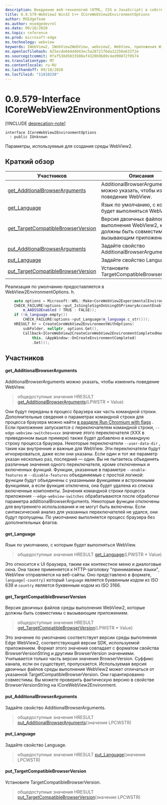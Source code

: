 ```yaml
---
description: Внедрение веб-технологий (HTML, CSS и JavaScript) в собственные приложения с помощью элемента управления Microsoft Edge WebView2
title: 0.9.579-WebView2 Win32 C++ ICoreWebView2EnvironmentOptions
author: MSEdgeTeam
ms.author: msedgedevrel
ms.date: 09/10/2020
ms.topic: reference
ms.prod: microsoft-edge
ms.technology: webview
keywords: IWebView2, IWebView2WebView, webview2, WebView, приложения Win32, Win32, EDGE, ICoreWebView2, ICoreWebView2Controller, управление браузером, EDGE HTML, ICoreWebView2EnvironmentOptions
ms.openlocfilehash: 825ecde664ddd43ec5a28721f6da12250a632f2e
ms.sourcegitcommit: 0faf538d5033508af4320b9b89c4ed99872f0574
ms.translationtype: MT
ms.contentlocale: ru-RU
ms.lasthandoff: 09/10/2020
ms.locfileid: "11010238"
---
```

# 0.9.579-Interface ICoreWebView2EnvironmentOptions 

[!INCLUDE [deprecation-note](../../includes/deprecation-note.md)]

```
interface ICoreWebView2EnvironmentOptions
  : public IUnknown
```

Параметры, используемые для создания среды WebView2.

## Краткий обзор

 Участников                        | Описания
--------------------------------|---------------------------------------------
[get_AdditionalBrowserArguments](#get_additionalbrowserarguments) | AdditionalBrowserArguments можно указать, чтобы изменить поведение WebView.
[get_Language](#get_language) | Язык по умолчанию, с которым будет выполняться WebView.
[get_TargetCompatibleBrowserVersion](#get_targetcompatiblebrowserversion) | Версия двоичных файлов среды выполнения WebView2, которые должны быть совместимы с вызывающим приложением.
[put_AdditionalBrowserArguments](#put_additionalbrowserarguments) | Задайте свойство AdditionalBrowserArguments.
[put_Language](#put_language) | Задайте свойство Language.
[put_TargetCompatibleBrowserVersion](#put_targetcompatiblebrowserversion) | Установите TargetCompatibleBrowserVersion.

Реализация по умолчанию предоставляется в WebView2EnvironmentOptions. h.

```cpp
    auto options = Microsoft::WRL::Make<CoreWebView2ExperimentalEnvironmentOptions>();
    CHECK_FAILURE(options->put_IsSingleSignOnUsingOSPrimaryAccountEnabled(
        m_AADSSOEnabled ? TRUE : FALSE));
    if (!m_language.empty())
        CHECK_FAILURE(options->put_Language(m_language.c_str()));
    HRESULT hr = CreateCoreWebView2EnvironmentWithOptions(
        subFolder, nullptr, options.Get(),
        Callback<ICoreWebView2CreateCoreWebView2EnvironmentCompletedHandler>(
            this, &AppWindow::OnCreateEnvironmentCompleted)
            .Get());
```

## Участников

#### get_AdditionalBrowserArguments 

AdditionalBrowserArguments можно указать, чтобы изменить поведение WebView.

> общедоступные значения HRESULT [get_AdditionalBrowserArguments](#get_additionalbrowserarguments)(LPWSTR * Value)

Они будут переданы в процесс браузера как часть командной строки. Дополнительные сведения о параметрах командной строки для процесса браузера можно найти [в разделе Run Chromium with flags](https://aka.ms/RunChromiumWithFlags) . Если приложение запускается с переключателем командной строки, `--edge-webview-switches=xxx` значение этого переключателя (XXX в приведенном выше примере) также будет добавлено в командную строку процесса браузера. Некоторые переключатели `--user-data-dir` , такие как внутренние и важные для WebView. Эти переключатели будут игнорироваться, даже если они указаны. Если один и тот же параметр указан несколько раз, последний — один. Вы не пытаетесь объединять различные значения одного переключателя, кроме отключенных и включенных функций. Функции, указанные в параметре `--enable-features` и `--disable-features` объединяемые с простой логикой: функции будут объединены с указанными функциями и встроенными функциями, а если функция отключена, она будет удалена из списка включенные компоненты. Значения командной строки процесса приложения `--edge-webview-switches` обрабатываются после обработки параметра additionalBrowserArguments. Некоторые функции отключены для внутреннего использования и не могут быть включены. Если синтаксический анализ для указанных переключателей не удался, они будут пропущены. По умолчанию выполняется процесс браузера без дополнительных флагов.

#### get_Language 

Язык по умолчанию, с которым будет выполняться WebView.

> общедоступные значения HRESULT [get_Language](#get_language)(LPWSTR * Value)

Это относится к UI браузера, таким как контекстное меню и диалоговые окна. Она также применяется к HTTP-заголовку "принимаемые языки", WebView отправляется на веб-сайты. Оно представлено в формате, `language[-country]` который `language` является буквенным кодом из ISO 639 и `country` является буквенным кодом из ISO 3166.

#### get_TargetCompatibleBrowserVersion 

Версия двоичных файлов среды выполнения WebView2, которые должны быть совместимы с вызывающим приложением.

> общедоступные значения HRESULT [get_TargetCompatibleBrowserVersion](#get_targetcompatiblebrowserversion)(LPWSTR * Value)

Это значение по умолчанию соответствует версии среды выполнения Edge WebView2, соответствующей версии SDK, используемой приложением. Формат этого значения совпадает с форматом свойства BrowserVersionString и другими BrowserVersion значениями. Учитывается только часть версии значения BrowserVersion. Суффикс канала, если он существует, пропускается. Используемая версия двоичных файлов среды выполнения WebView2 может отличаться от указанной TargetCompatibleBrowserVersion. Они гарантированно совместимы. Вы можете проверить фактическую версию в свойстве BrowserVersionString на ICoreWebView2Environment.

#### put_AdditionalBrowserArguments 

Задайте свойство AdditionalBrowserArguments.

> общедоступные значения HRESULT [put_AdditionalBrowserArguments](#put_additionalbrowserarguments)(значение LPCWSTR)

#### put_Language 

Задайте свойство Language.

> общедоступные значения HRESULT [put_Language](#put_language)(значение LPCWSTR)

#### put_TargetCompatibleBrowserVersion 

Установите TargetCompatibleBrowserVersion.

> общедоступные значения HRESULT [put_TargetCompatibleBrowserVersion](#put_targetcompatiblebrowserversion)(значение LPCWSTR)

